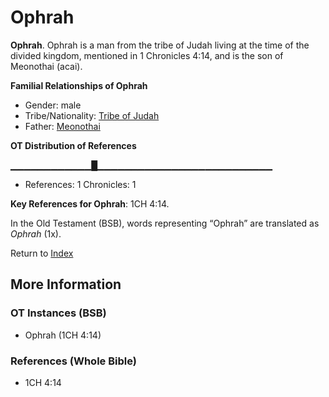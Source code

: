 # Ophrah
**Ophrah**. 
Ophrah is a man from the tribe of Judah living at the time of the divided kingdom, mentioned in 1 Chronicles 4:14, and is the son of Meonothai (acai). 




**Familial Relationships of Ophrah**


* Gender: male
* Tribe/Nationality: [Tribe of Judah](../../../groups/md/acai/Judah.md)
* Father: [Meonothai](Meonothai.md)


**OT Distribution of References**

▁▁▁▁▁▁▁▁▁▁▁▁█▁▁▁▁▁▁▁▁▁▁▁▁▁▁▁▁▁▁▁▁▁▁▁▁▁▁
* References: 1 Chronicles: 1



**Key References for Ophrah**: 
1CH 4:14. 


In the Old Testament (BSB), words representing “Ophrah” are translated as 
*Ophrah* (1x). 




Return to [Index](00-Index.md)

## More Information

### OT Instances (BSB)

* Ophrah (1CH 4:14)



### References (Whole Bible)

* 1CH 4:14



